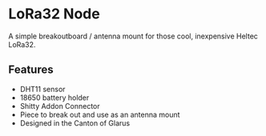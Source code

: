 # LoRa32 Node

A simple breakoutboard / antenna mount for those cool, inexpensive Heltec LoRa32.

## Features

 * DHT11 sensor
 * 18650 battery holder
 * Shitty Addon Connector
 * Piece to break out and use as an antenna mount
 * Designed in the Canton of Glarus
